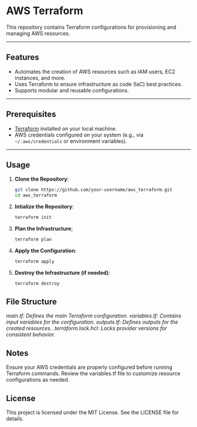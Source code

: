 # AWS Terraform

This repository contains Terraform configurations for provisioning and managing AWS resources.

---

## Features

- Automates the creation of AWS resources such as IAM users, EC2 instances, and more.
- Uses Terraform to ensure infrastructure as code (IaC) best practices.
- Supports modular and reusable configurations.

---

## Prerequisites

- [Terraform](https://www.terraform.io/downloads.html) installed on your local machine.
- AWS credentials configured on your system (e.g., via `~/.aws/credentials` or environment variables).

---

## Usage

1. **Clone the Repository**:
   ```bash
   git clone https://github.com/your-username/aws_terraform.git
   cd aws_terraform

2. **Intialize the Repository**:
    ```bash
    terraform init

3. **Plan the Infrastructure**;
    ```bash
    terraform plan

4. **Apply the Configuration**:
    ```bash
    terraform apply

5. **Destroy the Infrastructure (if needed)**:
    ```bash
    terraform destroy

## File Structure

*main.tf: Defines the main Terraform configuration.*
*variables.tf: Contains input variables for the configuration.*
*outputs.tf: Defines outputs for the created resources.*
*.terraform.lock.hcl: Locks provider versions for consistent behavior.*

## Notes
Ensure your AWS credentials are properly configured before running Terraform commands.
Review the variables.tf file to customize resource configurations as needed.

## License
This project is licensed under the MIT License. See the LICENSE file for details.

